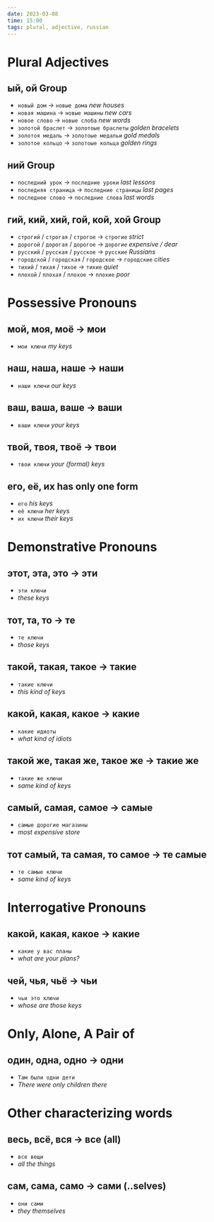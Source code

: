 ```yaml
---
date: 2023-03-08
time: 15:00
tags: plural, adjective, russian
---
```


# Plural Adjectives

## ый, ой Group

-   `новый дом` → `новые дома` _new houses_
-   `новая машина` → `новые машины` _new cars_
-   `новое слово` → `новые слоба` _new words_
-   `золотой браслет` → `золотоые браслеты` _golden bracelets_
-   `золотоя медаль` → `золотоые медальи` _gold medals_
-   `золотое кольцо` → `золотоые кольца` _golden rings_

## ний Group

-   `последний урок` → `последние уроки` _last lessons_
-   `последняя страница` → `последние страницы` _last pages_
-   `последнее слово` → `последние слова` _last words_

## гий, кий, хий, гой, кой, хой Group

-   `строгий` / `строгая` / `строгое` → `строгие` _strict_
-   `дорогой` / `дорогая` / `дорогое` → `дорогие` _expensive / dear_
-   `русский` / `русская` / `русское` → `русские` _Russians_
-   `городской` / `городская` / `городское` → `городские` _cities_
-   `тихий` / `тихая` / `тихое` → `тихие` _quiet_
-   `плохой` / `плохая` / `плохое` → `плохие` _poor_

# Possessive Pronouns

## мой, моя, моё → мои

-   `мои ключи` _my keys_

## наш, наша, наше → наши

-   `наши ключи` _our keys_

## ваш, ваша, ваше → ваши

-   `ваши ключи` _your keys_

## твой, твоя, твоё → твои

-   `твои ключи` _your (formal) keys_

## его, её, их has only one form

-   `его` _his keys_
-   `её ключи` _her keys_
-   `их ключи` _their keys_

# Demonstrative Pronouns

## этот, эта, это → эти

-   `эти ключи`
-   _these keys_

## тот, та, то → те

-   `те ключи`
-   _those keys_

## такой, такая, такое → такие

-   `такие ключи`
-   _this kind of keys_

## какой, какая, какое → какие

-   `какие идиоты`
-   _what kind of idiots_

## такой же, такая же, такое же → такие же

-   `такие же ключи`
-   _same kind of keys_

## самый, самая, самое → самые

-   `самые дорогие магазины`
-   _most expensive store_

## тот самый, та самая, то самое → те самые

-   `те самые ключи`
-   _same kind of keys_

# Interrogative Pronouns

## какой, какая, какое → какие

-   `какие у вас планы`
-   _what are your plans?_

## чей, чья, чьё → чьи

-   `чьи это ключи`
-   _whose are those keys_

# Only, Alone, A Pair of

## один, одна, одно → одни

-   `Там были одни дети`
-   _There were only children there_

# Other characterizing words

## весь, всё, вся → все (all)

-   `все вещи`
-   _all the things_

## сам, сама, само → сами (..selves)

-   `они сами`
-   _they themselves_